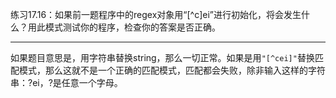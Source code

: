 练习17.16：如果前一题程序中的regex对象用“[^c]ei”进行初始化，将会发生什么？用此模式测试你的程序，检查你的答案是否正确。

---

如果题目意思是，用字符串替换string，那么一切正常。如果是用`"[^cei]"`替换匹配模式，那么这就不是一个正确的匹配模式，匹配都会失败，除非输入这样的字符串：?ei，?是任意一个字母。
